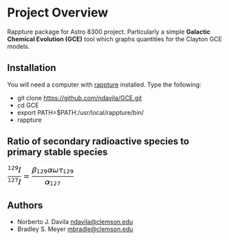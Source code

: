 Project Overview
========

Rappture package for Astro 8300 project. Particularly a simple **Galactic Chemical Evolution (GCE)** tool which graphs quantities for the Clayton GCE models.

Installation
------------

You will need a computer with [rappture](https://nanohub.org/infrastructure/rappture/) installed.  Type the following:

* git clone https://github.com/ndavila/GCE.git
* cd GCE
* export PATH=$PATH:/usr/local/rappture/bin/
* rappture

Ratio of secondary radioactive species to primary stable species
----------------------------------------------------------------

![alt text](https://github.com/ndavila/GCE/blob/master/render.png)


Authors
-------

- Norberto J. Davila <ndavila@clemson.edu>
- Bradley S. Meyer <mbradle@clemson.edu>

